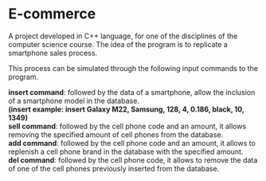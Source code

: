 # E-commerce

A project developed in C++ language, for one of the disciplines of the computer science course. 
The idea of the program is to replicate a smartphone sales process.

This process can be simulated through the following input commands to the program.

**insert command**: followed by the data of a smartphone, allow the inclusion of a smartphone model in the database.<br />
**(insert example: insert Galaxy M22, Samsung, 128, 4, 0.186, black, 10, 1349)**<br />
**sell command**: followed by the cell phone code and an amount, it allows removing the specified amount of cell phones from the database.<br />
**add command**: followed by the cell phone code and an amount, it allows to replenish a cell phone brand in the database with the specified amount.<br />
**del command**: followed by the cell phone code, it allows to remove the data of one of the cell phones previously inserted from the database.<br />
